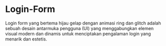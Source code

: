 # Login-Form
Login form yang bertema hijau gelap dengan animasi ring dan glitch adalah sebuah desain antarmuka pengguna (UI) yang menggabungkan elemen visual modern dan dinamis untuk menciptakan pengalaman login yang menarik dan estetis.
